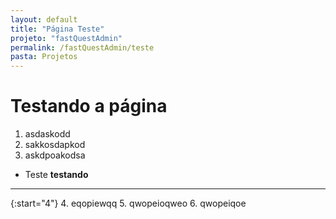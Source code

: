 ```yaml
---
layout: default
title: "Página Teste"
projeto: "fastQuestAdmin"
permalink: /fastQuestAdmin/teste
pasta: Projetos
---
```


# Testando a página
1. asdaskodd
2. sakkosdapkod
3. askdpoakodsa

- Teste
    **testando**
----

{:start="4"}
4. eqopiewqq
5. qwopeioqweo
6. qwopeiqoe